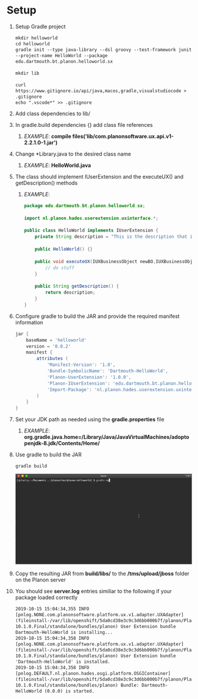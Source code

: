 # Setup

1. Setup Gradle project

    ```shell
    mkdir helloworld
    cd helloworld
    gradle init --type java-library --dsl groovy --test-framework junit --project-name HelloWorld --package edu.dartmouth.bt.planon.helloworld.sx

    mkdir lib

    curl https://www.gitignore.io/api/java,macos,gradle,visualstudiocode > .gitignore
    echo ".vscode*" >> .gitignore
    ```

2. Add class dependencies to lib/
3. In gradle.build dependencies {} add class file references
    1. *EXAMPLE*: **compile files('lib/com.planonsoftware.ux.api.v1-2.2.1.0-1.jar')**
4. Change *Library.java to the desired class name
    1. *EXAMPLE*: **HelloWorld.java**
5. The class should implement IUserExtension and the executeUX() and getDescription() methods
    1. *EXAMPLE*:

        ```java
        package edu.dartmouth.bt.planon.helloworld.sx;

        import nl.planon.hades.userextension.uxinterface.*;

        public class HelloWorld implements IUserExtension {
            private String description = "This is the description that is shown to administrators in the Planon web client.";

            public HelloWorld() {}

            public void executeUX(IUXBusinessObject newBO,IUXBusinessObject oldBO, IUXContext context, String parameter) {
                // do stuff
            }

            public String getDescription() {
                return description;
            }
        }
        ```

6. Configure gradle to build the JAR and provide the required manifest information

    ```groovy
    jar {
        baseName = 'helloworld'
        version = '0.0.2'
        manifest {
            attributes (
                'Manifest-Version': '1.0',
                'Bundle-SymbolicName': 'Dartmouth-HelloWorld',
                'Planon-UserExtension': '1.0.0',
                'Planon-IUserExtension': 'edu.dartmouth.bt.planon.helloworld.sx.HelloWorld',
                'Import-Package': 'nl.planon.hades.userextension.uxinterface'
            )
        }
    }
    ```

7. Set your JDK path as needed using the **gradle.properties** file
    1. *EXAMPLE*: **org.gradle.java.home=/Library/Java/JavaVirtualMachines/adoptopenjdk-8.jdk/Contents/Home/**
8. Use gradle to build the JAR

    ```shell
    gradle build
    ```

    ![Gradle Build](documentation/images/gradle-build.gif)

9. Copy the resulting JAR from **build/libs/** to the **/tms/upload/jboss** folder on the Planon server
10. You should see **server.log** entries similiar to the following if your package loaded correctly

    ```shell
    2019-10-15 15:04:34,355 INFO  [pnlog.NONE.com.planonsoftware.platform.ux.v1.adapter.UXAdapter] (fileinstall-/var/lib/openshift/5da0cd38e3c9c3d6bb000b7f/planon/PlanonProCenter/wildfly-10.1.0.Final/standalone/bundles/planon) User Extension bundle Dartmouth-HelloWorld is installing...
    2019-10-15 15:04:34,358 INFO  [pnlog.NONE.com.planonsoftware.platform.ux.v1.adapter.UXAdapter] (fileinstall-/var/lib/openshift/5da0cd38e3c9c3d6bb000b7f/planon/PlanonProCenter/wildfly-10.1.0.Final/standalone/bundles/planon) User Extension bundle 'Dartmouth-HelloWorld' is installed.
    2019-10-15 15:04:34,358 INFO  [pnlog.DEFAULT.nl.planon.hades.osgi.platform.OSGIContainer] (fileinstall-/var/lib/openshift/5da0cd38e3c9c3d6bb000b7f/planon/PlanonProCenter/wildfly-10.1.0.Final/standalone/bundles/planon) Bundle: Dartmouth-HelloWorld (0.0.0) is started.
    ```
